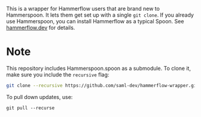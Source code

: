 This is a wrapper for Hammerflow users that are brand new to Hammerspoon. It lets them get set up with a single `git clone`. If you already use Hammerspoon, you can install Hammerflow as a typical Spoon. See [hammerflow.dev](https://hammerflow.dev) for details.

# Note
This repository includes Hammerspoon.spoon as a submodule. To clone it, make sure you include the `recursive` flag:
```bash
git clone --recursive https://github.com/saml-dev/hammerflow-wrapper.git ~/.hammerspoon
```

To pull down updates, use:
```
git pull --recurse
```
